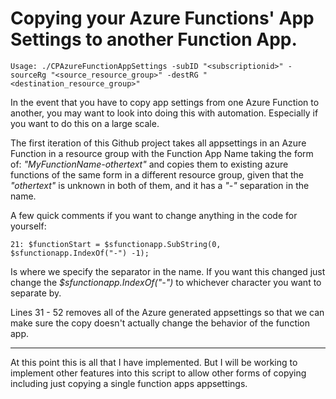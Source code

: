 # Copying your Azure Functions' App Settings to another Function App.

```
Usage: ./CPAzureFunctionAppSettings -subID "<subscriptionid>" -sourceRg "<source_resource_group>" -destRG "<destination_resource_group>"
```

In the event that you have to copy app settings from one Azure Function to another, you may want to look into doing this with automation. Especially if you want to do this on a large scale.

The first iteration of this Github project takes all appsettings in an Azure Function in a resource group with the Function App Name taking the form of: *"MyFunctionName-othertext"* and copies them to existing azure functions of the same form in a different resource group, given that the *"othertext"* is unknown in both of them, and it has a *"-"* separation in the name. 

A few quick comments if you want to change anything in the code for yourself:
```
21: $functionStart = $sfunctionapp.SubString(0, $sfunctionapp.IndexOf("-") -1);
```
Is where we specify the separator in the name. If you want this changed just change the *$sfunctionapp.IndexOf("-")* to whichever character you want to separate by.

Lines 31 - 52 removes all of the Azure generated appsettings so that we can make sure the copy doesn't actually change the behavior of the function app.

--------------

At this point this is all that I have implemented. But I will be working to implement other features into this script to allow other forms of copying including just copying a single function apps appsettings.